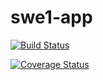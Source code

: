 # swe1-app
[![Build Status](https://travis-ci.com/bonnieee702/swe1-app.svg?branch=main)](https://travis-ci.com/bonnieee702/swe1-app)

[![Coverage Status](https://coveralls.io/repos/github/bonnieee702/swe1-app/badge.svg?branch=main)](https://coveralls.io/github/bonnieee702/swe1-app?branch=main)